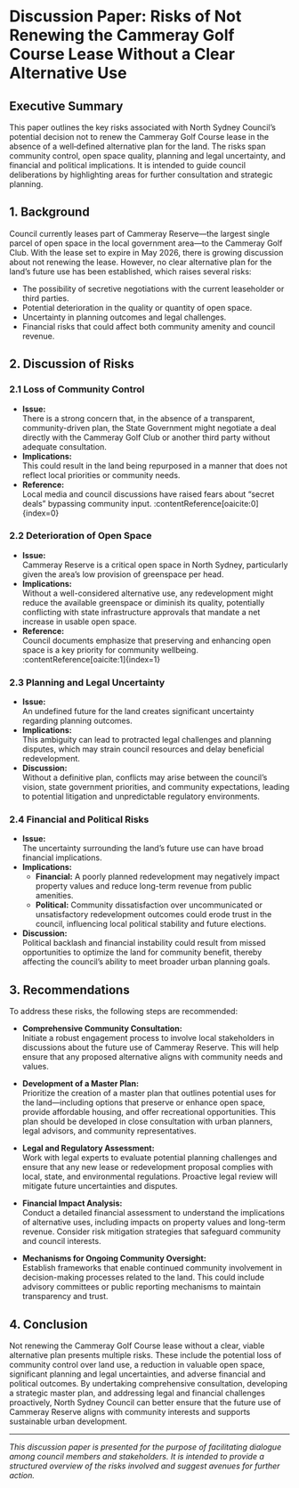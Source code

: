 # Discussion Paper: Risks of Not Renewing the Cammeray Golf Course Lease Without a Clear Alternative Use

## Executive Summary
This paper outlines the key risks associated with North Sydney Council’s potential decision not to renew the Cammeray Golf Course lease in the absence of a well‐defined alternative plan for the land. The risks span community control, open space quality, planning and legal uncertainty, and financial and political implications. It is intended to guide council deliberations by highlighting areas for further consultation and strategic planning.

## 1. Background
Council currently leases part of Cammeray Reserve—the largest single parcel of open space in the local government area—to the Cammeray Golf Club. With the lease set to expire in May 2026, there is growing discussion about not renewing the lease. However, no clear alternative plan for the land’s future use has been established, which raises several risks:
- The possibility of secretive negotiations with the current leaseholder or third parties.
- Potential deterioration in the quality or quantity of open space.
- Uncertainty in planning outcomes and legal challenges.
- Financial risks that could affect both community amenity and council revenue.

## 2. Discussion of Risks

### 2.1 Loss of Community Control
- **Issue:**  
  There is a strong concern that, in the absence of a transparent, community-driven plan, the State Government might negotiate a deal directly with the Cammeray Golf Club or another third party without adequate consultation.
- **Implications:**  
  This could result in the land being repurposed in a manner that does not reflect local priorities or community needs.
- **Reference:**  
  Local media and council discussions have raised fears about “secret deals” bypassing community input. :contentReference[oaicite:0]{index=0}

### 2.2 Deterioration of Open Space
- **Issue:**  
  Cammeray Reserve is a critical open space in North Sydney, particularly given the area’s low provision of greenspace per head.
- **Implications:**  
  Without a well-considered alternative use, any redevelopment might reduce the available greenspace or diminish its quality, potentially conflicting with state infrastructure approvals that mandate a net increase in usable open space.
- **Reference:**  
  Council documents emphasize that preserving and enhancing open space is a key priority for community wellbeing. :contentReference[oaicite:1]{index=1}

### 2.3 Planning and Legal Uncertainty
- **Issue:**  
  An undefined future for the land creates significant uncertainty regarding planning outcomes.
- **Implications:**  
  This ambiguity can lead to protracted legal challenges and planning disputes, which may strain council resources and delay beneficial redevelopment.
- **Discussion:**  
  Without a definitive plan, conflicts may arise between the council’s vision, state government priorities, and community expectations, leading to potential litigation and unpredictable regulatory environments.

### 2.4 Financial and Political Risks
- **Issue:**  
  The uncertainty surrounding the land’s future use can have broad financial implications.
- **Implications:**  
  - **Financial:** A poorly planned redevelopment may negatively impact property values and reduce long-term revenue from public amenities.
  - **Political:** Community dissatisfaction over uncommunicated or unsatisfactory redevelopment outcomes could erode trust in the council, influencing local political stability and future elections.
- **Discussion:**  
  Political backlash and financial instability could result from missed opportunities to optimize the land for community benefit, thereby affecting the council’s ability to meet broader urban planning goals.

## 3. Recommendations
To address these risks, the following steps are recommended:

- **Comprehensive Community Consultation:**  
  Initiate a robust engagement process to involve local stakeholders in discussions about the future use of Cammeray Reserve. This will help ensure that any proposed alternative aligns with community needs and values.

- **Development of a Master Plan:**  
  Prioritize the creation of a master plan that outlines potential uses for the land—including options that preserve or enhance open space, provide affordable housing, and offer recreational opportunities. This plan should be developed in close consultation with urban planners, legal advisors, and community representatives.

- **Legal and Regulatory Assessment:**  
  Work with legal experts to evaluate potential planning challenges and ensure that any new lease or redevelopment proposal complies with local, state, and environmental regulations. Proactive legal review will mitigate future uncertainties and disputes.

- **Financial Impact Analysis:**  
  Conduct a detailed financial assessment to understand the implications of alternative uses, including impacts on property values and long-term revenue. Consider risk mitigation strategies that safeguard community and council interests.

- **Mechanisms for Ongoing Community Oversight:**  
  Establish frameworks that enable continued community involvement in decision-making processes related to the land. This could include advisory committees or public reporting mechanisms to maintain transparency and trust.

## 4. Conclusion
Not renewing the Cammeray Golf Course lease without a clear, viable alternative plan presents multiple risks. These include the potential loss of community control over land use, a reduction in valuable open space, significant planning and legal uncertainties, and adverse financial and political outcomes. By undertaking comprehensive consultation, developing a strategic master plan, and addressing legal and financial challenges proactively, North Sydney Council can better ensure that the future use of Cammeray Reserve aligns with community interests and supports sustainable urban development.

---

*This discussion paper is presented for the purpose of facilitating dialogue among council members and stakeholders. It is intended to provide a structured overview of the risks involved and suggest avenues for further action.*
